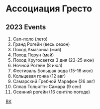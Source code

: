 # Ассоциация Гресто

## 2023 Events

1. Сап-поло (лето)
2. Гранд Рогейн (весь сезон)
3. Поход Амазонка (май)
4. Поход Перун (май)
5. Поход Кругосветка 3 дня (23-25 июн)
6. Ночной Рогейн (8 июл)
7. Фестиваль Большая вода (15-16 июл)
8. Кольцевая гонка (12 авг)
9. Самарский Гребной Марафон (26 авг)
10. Сплав Тольятти-Самара (9 сен)
11. Осенний рогейн (16 сент/по погоде)

[ВК](https://vk.com/gresto_ru)
